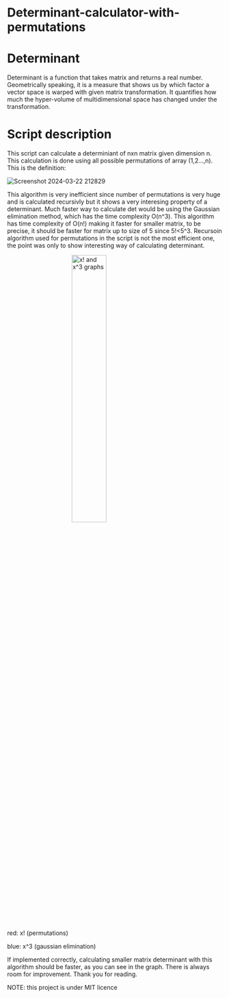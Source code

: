 # Determinant-calculator-with-permutations
# Determinant
Determinant is a function that takes matrix and returns a real number. Geometrically speaking, it is a measure that shows
us by which factor a vector space is warped with given matrix transformation. It quantifies how much the hyper-volume of multidimensional space
has changed under the transformation.
# Script description
This script can calculate a determiniant of nxn matrix given dimension n. This calculation is done using
all possible permutations of array (1,2...,n). This is the definition:

![Screenshot 2024-03-22 212829](https://github.com/ttcpavle/Determinant-calculator-with-permutations/assets/159661698/5a92c367-51e3-4607-b58c-219ea2ebbd36=350x350)

This algorithm is very inefficient since number of permutations is very huge and is calculated recursivly but it shows a very interesing property
of a determinant. Much faster way to calculate det would be using the Gaussian elimination method, which has the time complexity O(n^3).
This algorithm has time complexity of O(n!) making it faster for smaller matrix, to be precise, it should be faster for matrix up to size of 5 since 5!<5^3.
Recursoin algorithm used for permutations in the script is not the most efficient one, the point was only to show interesting way of calculating determinant.

<img src="https://github.com/ttcpavle/Determinant-calculator-with-permutations/assets/159661698/69dacc10-a0c3-405d-85f1-c6a003a12bbc" alt="x! and x^3 graphs" style="width: 40%; display: block; margin: auto;">

red:  x!  (permutations)

blue: x^3 (gaussian elimination)

If implemented correctly, calculating smaller matrix determinant with this algorithm should be faster, as you can see in the graph.
There is always room for improvement. Thank you for reading.

NOTE: this project is under MIT licence



